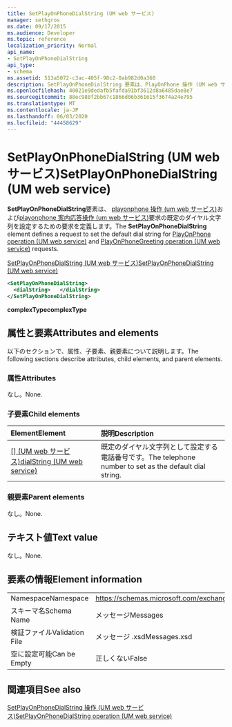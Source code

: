 ```yaml
---
title: SetPlayOnPhoneDialString (UM web サービス)
manager: sethgros
ms.date: 09/17/2015
ms.audience: Developer
ms.topic: reference
localization_priority: Normal
api_name:
- SetPlayOnPhoneDialString
api_type:
- schema
ms.assetid: 513a5072-c3ac-405f-98c2-0ab982d0a360
description: SetPlayOnPhoneDialString 要素は、PlayOnPhone 操作 (UM web サービス) および Playonphone 案内応答操作 (UM web サービス) 要求の既定のダイヤル文字列を設定するための要求を定義します。
ms.openlocfilehash: 40021e9dedafb5fafda91bf3612d8a6485dae8e7
ms.sourcegitcommit: 88ec988f2bb67c1866d06b361615f3674a24e795
ms.translationtype: MT
ms.contentlocale: ja-JP
ms.lasthandoff: 06/03/2020
ms.locfileid: "44458629"
---
```

# <a name="setplayonphonedialstring-um-web-service"></a><span data-ttu-id="ee25f-103">SetPlayOnPhoneDialString (UM web サービス)</span><span class="sxs-lookup"><span data-stu-id="ee25f-103">SetPlayOnPhoneDialString (UM web service)</span></span>

<span data-ttu-id="ee25f-104">**SetPlayOnPhoneDialString**要素は、 [playonphone 操作 (um web サービス)](playonphone-operation-um-web-service.md)および[playonphone 案内応答操作 (um web サービス)](playonphonegreeting-operation-um-web-service.md)要求の既定のダイヤル文字列を設定するための要求を定義します。</span><span class="sxs-lookup"><span data-stu-id="ee25f-104">The **SetPlayOnPhoneDialString** element defines a request to set the default dial string for [PlayOnPhone operation (UM web service)](playonphone-operation-um-web-service.md) and [PlayOnPhoneGreeting operation (UM web service)](playonphonegreeting-operation-um-web-service.md) requests.</span></span> 
  
[<span data-ttu-id="ee25f-105">SetPlayOnPhoneDialString (UM web サービス)</span><span class="sxs-lookup"><span data-stu-id="ee25f-105">SetPlayOnPhoneDialString (UM web service)</span></span>](setplayonphonedialstring-um-web-service.md)
  
```xml
<SetPlayOnPhoneDialString>
  <dialString>   </dialString>
</SetPlayOnPhoneDialString>
```

 <span data-ttu-id="ee25f-106">**complexType**</span><span class="sxs-lookup"><span data-stu-id="ee25f-106">**complexType**</span></span>
## <a name="attributes-and-elements"></a><span data-ttu-id="ee25f-107">属性と要素</span><span class="sxs-lookup"><span data-stu-id="ee25f-107">Attributes and elements</span></span>

<span data-ttu-id="ee25f-108">以下のセクションで、属性、子要素、親要素について説明します。</span><span class="sxs-lookup"><span data-stu-id="ee25f-108">The following sections describe attributes, child elements, and parent elements.</span></span>
  
### <a name="attributes"></a><span data-ttu-id="ee25f-109">属性</span><span class="sxs-lookup"><span data-stu-id="ee25f-109">Attributes</span></span>

<span data-ttu-id="ee25f-110">なし。</span><span class="sxs-lookup"><span data-stu-id="ee25f-110">None.</span></span>
  
### <a name="child-elements"></a><span data-ttu-id="ee25f-111">子要素</span><span class="sxs-lookup"><span data-stu-id="ee25f-111">Child elements</span></span>

|<span data-ttu-id="ee25f-112">**Element**</span><span class="sxs-lookup"><span data-stu-id="ee25f-112">**Element**</span></span>|<span data-ttu-id="ee25f-113">**説明**</span><span class="sxs-lookup"><span data-stu-id="ee25f-113">**Description**</span></span>|
|:-----|:-----|
|<span data-ttu-id="ee25f-114">[[] (UM web サービス)](dialstring-um-web-service.md)</span><span class="sxs-lookup"><span data-stu-id="ee25f-114">[dialString (UM web service)](dialstring-um-web-service.md)</span></span> <br/> |<span data-ttu-id="ee25f-115">既定のダイヤル文字列として設定する電話番号です。</span><span class="sxs-lookup"><span data-stu-id="ee25f-115">The telephone number to set as the default dial string.</span></span>  <br/> |
   
### <a name="parent-elements"></a><span data-ttu-id="ee25f-116">親要素</span><span class="sxs-lookup"><span data-stu-id="ee25f-116">Parent elements</span></span>

<span data-ttu-id="ee25f-117">なし。</span><span class="sxs-lookup"><span data-stu-id="ee25f-117">None.</span></span>
  
## <a name="text-value"></a><span data-ttu-id="ee25f-118">テキスト値</span><span class="sxs-lookup"><span data-stu-id="ee25f-118">Text value</span></span>

<span data-ttu-id="ee25f-119">なし。</span><span class="sxs-lookup"><span data-stu-id="ee25f-119">None.</span></span>
  
## <a name="element-information"></a><span data-ttu-id="ee25f-120">要素の情報</span><span class="sxs-lookup"><span data-stu-id="ee25f-120">Element information</span></span>

|||
|:-----|:-----|
|<span data-ttu-id="ee25f-121">Namespace</span><span class="sxs-lookup"><span data-stu-id="ee25f-121">Namespace</span></span>  <br/> |https://schemas.microsoft.com/exchange/services/2006/messages  <br/> |
|<span data-ttu-id="ee25f-122">スキーマ名</span><span class="sxs-lookup"><span data-stu-id="ee25f-122">Schema Name</span></span>  <br/> |<span data-ttu-id="ee25f-123">メッセージ</span><span class="sxs-lookup"><span data-stu-id="ee25f-123">Messages</span></span>  <br/> |
|<span data-ttu-id="ee25f-124">検証ファイル</span><span class="sxs-lookup"><span data-stu-id="ee25f-124">Validation File</span></span>  <br/> |<span data-ttu-id="ee25f-125">メッセージ .xsd</span><span class="sxs-lookup"><span data-stu-id="ee25f-125">Messages.xsd</span></span>  <br/> |
|<span data-ttu-id="ee25f-126">空に設定可能</span><span class="sxs-lookup"><span data-stu-id="ee25f-126">Can be Empty</span></span>  <br/> |<span data-ttu-id="ee25f-127">正しくない</span><span class="sxs-lookup"><span data-stu-id="ee25f-127">False</span></span>  <br/> |
   
## <a name="see-also"></a><span data-ttu-id="ee25f-128">関連項目</span><span class="sxs-lookup"><span data-stu-id="ee25f-128">See also</span></span>



[<span data-ttu-id="ee25f-129">SetPlayOnPhoneDialString 操作 (UM web サービス)</span><span class="sxs-lookup"><span data-stu-id="ee25f-129">SetPlayOnPhoneDialString operation (UM web service)</span></span>](setplayonphonedialstring-operation-um-web-service.md)

